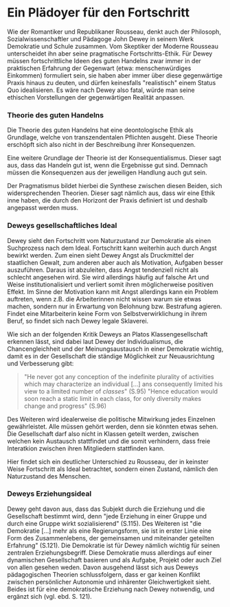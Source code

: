 # Ein Plädoyer für den Fortschritt

Wie der Romantiker und Republikaner Rousseau, denkt auch der Philosoph,
Sozialwissenschaftler und Pädagoge John Dewey in seinem Werk Demokratie und Schule zusammen.
Vom Skeptiker der Moderne Rousseau unterscheidet ihn aber seine pragmatische Fortschritts-Ethik.
Für Dewey müssen fortschrittliche Ideen des guten Handelns zwar immer in der  praktischen Erfahrung der Gegenwart (etwa: menschenwürdiges Einkommen) formuliert sein, sie haben aber immer über diese gegenwärtige Praxis hinaus zu deuten, und dürfen keinesfalls "realistisch" einem Status Quo idealisieren.
Es wäre nach Dewey also fatal, würde man seine ethischen Vorstellungen der gegenwärtigen Realität anpassen.

### Theorie des guten Handelns

Die Theorie des guten Handelns hat eine deontologische Ethik als Grundlage, welche von transzendentalen Pflichten ausgeht.
Diese Theorie erschöpft sich also nicht in der Beschreibung ihrer Konsequenzen.

Eine weitere Grundlage der Theorie ist der Konsequentialismus.
Dieser sagt aus, dass das Handeln gut ist, wenn die Ergebnisse gut sind.
Demnach müssen die Konsequenzen aus der jeweiligen Handlung auch gut sein.

Der Pragmatismus bildet hierbei die Synthese zwischen diesen Beiden, sich widersprechenden Theorien.
Dieser sagt nämlich aus, dass wir eine Ethik inne haben, die durch den Horizont der Praxis definiert ist und deshalb angepasst werden muss.

### Deweys gesellschaftliches Ideal

Dewey sieht den Fortschritt vom Naturzustand zur Demokratie als einen Suchprozess nach dem Ideal.
Fortschritt kann weiterhin auch durch Angst bewirkt werden.
Zum einen sieht Dewey Angst als Druckmittel der staatlichen Gewalt, zum anderen aber auch als Motivation, Aufgaben besser auszuführen.
Daraus ist abzuleiten, dass Angst tendenziell nicht als schlecht angesehen wird.
Sie wird allerdings häufig auf falsche Art und Weise institutionalisiert und verliert somit ihren möglicherweise positiven Effekt.
Im Sinne der Motivation kann mit Angst allerdings kann ein Problem auftreten, wenn z.B. die Arbeiterinnen nicht wissen warum sie etwas machen, sondern nur in Erwartung von Belohnung bzw. Bestrafung agieren.
Findet eine Mitarbeiterin keine Form von Selbstverwirklichung in ihrem Beruf, so findet sich nach Dewey legale Sklaverei.
<!-- TODO: MH genau -->
Wie sich an der folgenden Kritik Deweys an Platos Klassengesellschaft erkennen lässt, sind dabei laut Dewey der Individualismus, die Chancengleichheit und der Meinungsaustausch in einer Demokratie wichtig, damit es in der Gesellschaft die ständige Möglichkeit zur Neuausrichtung und Verbesserung gibt:
>"He never got any conception of the indefinite plurality of activities which may characterize an individual [...] ans consequently limited his view to a limited number of *classes*" (S.95)
"Hence education would soon reach a static limit in each class, for only diversity makes change and progress" (S.96)

Des Weiteren wird idealerweise die politische Mitwirkung jedes Einzelnen gewährleistet.
Alle müssen gehört werden, denn sie könnten etwas sehen.
Die Gesellschaft darf also nicht in Klassen geteilt werden, zwischen welchen kein Austausch stattfindet und die somit verhindern, dass freie Interatkion zwischen ihren Mitgliedern stattfinden kann.

Hier findet sich ein deutlicher Unterschied zu Rousseau, der in keinster Weise Fortschritt als Ideal betrachtet, sondern einen Zustand, nämlich den Naturzustand des Menschen.

### Deweys Erziehungsideal

Dewey geht davon aus, dass das Subjekt durch die Erziehung und die Gesellschaft bestimmt wird, denn "jede Erziehung in einer Gruppe und durch eine Gruppe wirkt sozialisierend" (S.115).
Des Weiteren ist "die Demokratie [...] mehr als eine Regierungsform, sie ist in erster Linie eine Form des Zusammenlebens, der gemeinsamen und miteinander geteilten Erfahrung" (S.121).
Die Demokratie ist für Dewey nämlich wichtig für seinen zentralen Erziehungsbegriff.
Diese Demokratie muss allerdings auf einer dynamischen Gesellschaft basieren und als Aufgabe, Projekt oder auch Ziel von allen gesehen weden.
Davon ausgehend lässt sich aus Deweys pädagogischen Theorien schlussfolgern, dass er gar keinen Konflikt zwischen persönlicher Autonomie und inhärenter Gleichwertigkeit sieht.
Beides ist für eine demokratische Erziehung nach Dewey notwendig, und ergänzt sich (vgl. ebd. S. 121).
